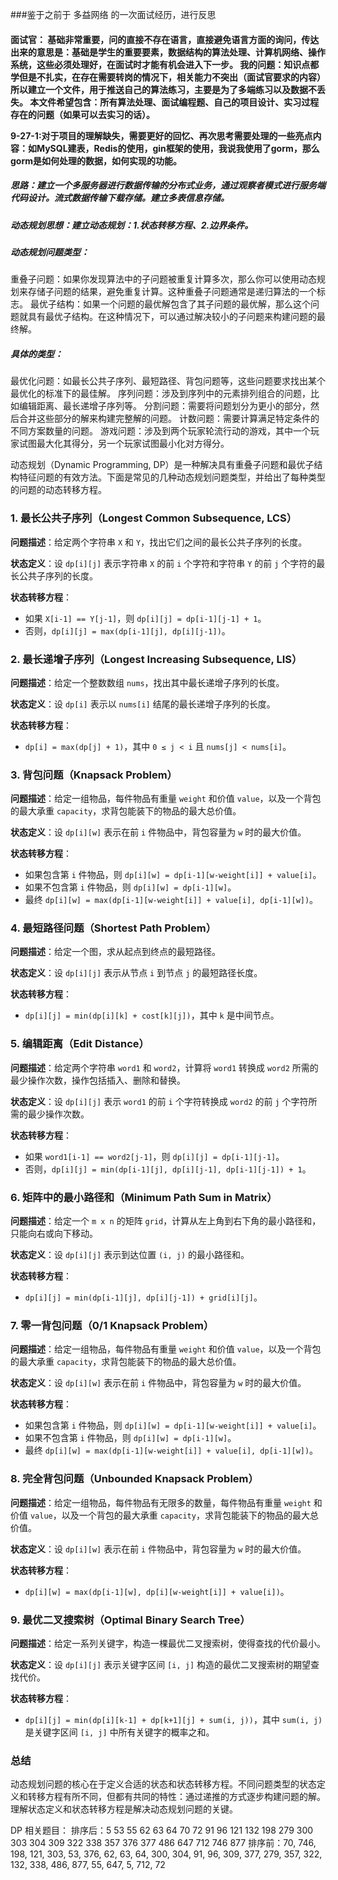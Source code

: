 ###鉴于之前于 多益网络 的一次面试经历，进行反思
<h4>面试官：
基础非常重要，问的直接不存在语言，直接避免语言方面的询问，传达出来的意思是：基础是学生的重要要素，数据结构的算法处理、计算机网络、操作系统，这些必须处理好，在面试时才能有机会进入下一步。
我的问题：知识点都学但是不扎实，在存在需要转岗的情况下，相关能力不突出（面试官要求的内容）
所以建立一个文件，用于推送自己的算法练习，主要是为了多端练习以及数据不丢失。
本文件希望包含：所有算法处理、面试编程题、自己的项目设计、实习过程存在的问题（如果可以去实习的话）。

9-27-1:对于项目的理解缺失，需要更好的回忆、再次思考需要处理的一些亮点内容：如MySQL建表，Redis的使用，gin框架的使用，我说我使用了gorm，那么gorm是如何处理的数据，如何实现的功能。

##### 思路：建立一个多服务器进行数据传输的分布式业务，通过观察者模式进行服务端代码设计。流式数据传输下载存储。建立多表信息存储。

##### 动态规划思想：建立动态规划：1.状态转移方程、2.边界条件。
##### 动态规划问题类型：
重叠子问题：如果你发现算法中的子问题被重复计算多次，那么你可以使用动态规划来存储子问题的结果，避免重复计算。这种重叠子问题通常是递归算法的一个标志。
最优子结构：如果一个问题的最优解包含了其子问题的最优解，那么这个问题就具有最优子结构。在这种情况下，可以通过解决较小的子问题来构建问题的最终解。

##### 具体的类型：
最优化问题：如最长公共子序列、最短路径、背包问题等，这些问题要求找出某个最优化的标准下的最佳解。
序列问题：涉及到序列中的元素排列组合的问题，比如编辑距离、最长递增子序列等。
分割问题：需要将问题划分为更小的部分，然后合并这些部分的解来构建完整解的问题。
计数问题：需要计算满足特定条件的不同方案数量的问题。
游戏问题：涉及到两个玩家轮流行动的游戏，其中一个玩家试图最大化其得分，另一个玩家试图最小化对方得分。

动态规划（Dynamic Programming, DP）是一种解决具有重叠子问题和最优子结构特征问题的有效方法。下面是常见的几种动态规划问题类型，并给出了每种类型的问题的动态转移方程。

### 1. 最长公共子序列（Longest Common Subsequence, LCS）

**问题描述**：给定两个字符串 `X` 和 `Y`，找出它们之间的最长公共子序列的长度。

**状态定义**：设 `dp[i][j]` 表示字符串 `X` 的前 `i` 个字符和字符串 `Y` 的前 `j` 个字符的最长公共子序列的长度。

**状态转移方程**：
- 如果 `X[i-1] == Y[j-1]`，则 `dp[i][j] = dp[i-1][j-1] + 1`。
- 否则，`dp[i][j] = max(dp[i-1][j], dp[i][j-1])`。

### 2. 最长递增子序列（Longest Increasing Subsequence, LIS）

**问题描述**：给定一个整数数组 `nums`，找出其中最长递增子序列的长度。

**状态定义**：设 `dp[i]` 表示以 `nums[i]` 结尾的最长递增子序列的长度。

**状态转移方程**：
- `dp[i] = max(dp[j] + 1)`，其中 `0 ≤ j < i` 且 `nums[j] < nums[i]`。

### 3. 背包问题（Knapsack Problem）

**问题描述**：给定一组物品，每件物品有重量 `weight` 和价值 `value`，以及一个背包的最大承重 `capacity`，求背包能装下的物品的最大总价值。

**状态定义**：设 `dp[i][w]` 表示在前 `i` 件物品中，背包容量为 `w` 时的最大价值。

**状态转移方程**：
- 如果包含第 `i` 件物品，则 `dp[i][w] = dp[i-1][w-weight[i]] + value[i]`。
- 如果不包含第 `i` 件物品，则 `dp[i][w] = dp[i-1][w]`。
- 最终 `dp[i][w] = max(dp[i-1][w-weight[i]] + value[i], dp[i-1][w])`。

### 4. 最短路径问题（Shortest Path Problem）

**问题描述**：给定一个图，求从起点到终点的最短路径。

**状态定义**：设 `dp[i][j]` 表示从节点 `i` 到节点 `j` 的最短路径长度。

**状态转移方程**：
- `dp[i][j] = min(dp[i][k] + cost[k][j])`，其中 `k` 是中间节点。

### 5. 编辑距离（Edit Distance）

**问题描述**：给定两个字符串 `word1` 和 `word2`，计算将 `word1` 转换成 `word2` 所需的最少操作次数，操作包括插入、删除和替换。

**状态定义**：设 `dp[i][j]` 表示 `word1` 的前 `i` 个字符转换成 `word2` 的前 `j` 个字符所需的最少操作次数。

**状态转移方程**：
- 如果 `word1[i-1] == word2[j-1]`，则 `dp[i][j] = dp[i-1][j-1]`。
- 否则，`dp[i][j] = min(dp[i-1][j], dp[i][j-1], dp[i-1][j-1]) + 1`。

### 6. 矩阵中的最小路径和（Minimum Path Sum in Matrix）

**问题描述**：给定一个 `m x n` 的矩阵 `grid`，计算从左上角到右下角的最小路径和，只能向右或向下移动。

**状态定义**：设 `dp[i][j]` 表示到达位置 `(i, j)` 的最小路径和。

**状态转移方程**：
- `dp[i][j] = min(dp[i-1][j], dp[i][j-1]) + grid[i][j]`。

### 7. 零一背包问题（0/1 Knapsack Problem）

**问题描述**：给定一组物品，每件物品有重量 `weight` 和价值 `value`，以及一个背包的最大承重 `capacity`，求背包能装下的物品的最大总价值。

**状态定义**：设 `dp[i][w]` 表示在前 `i` 件物品中，背包容量为 `w` 时的最大价值。

**状态转移方程**：
- 如果包含第 `i` 件物品，则 `dp[i][w] = dp[i-1][w-weight[i]] + value[i]`。
- 如果不包含第 `i` 件物品，则 `dp[i][w] = dp[i-1][w]`。
- 最终 `dp[i][w] = max(dp[i-1][w-weight[i]] + value[i], dp[i-1][w])`。

### 8. 完全背包问题（Unbounded Knapsack Problem）

**问题描述**：给定一组物品，每件物品有无限多的数量，每件物品有重量 `weight` 和价值 `value`，以及一个背包的最大承重 `capacity`，求背包能装下的物品的最大总价值。

**状态定义**：设 `dp[i][w]` 表示在前 `i` 件物品中，背包容量为 `w` 时的最大价值。

**状态转移方程**：
- `dp[i][w] = max(dp[i-1][w], dp[i][w-weight[i]] + value[i])`。

### 9. 最优二叉搜索树（Optimal Binary Search Tree）

**问题描述**：给定一系列关键字，构造一棵最优二叉搜索树，使得查找的代价最小。

**状态定义**：设 `dp[i][j]` 表示关键字区间 `[i, j]` 构造的最优二叉搜索树的期望查找代价。

**状态转移方程**：
- `dp[i][j] = min(dp[i][k-1] + dp[k+1][j] + sum(i, j))`，其中 `sum(i, j)` 是关键字区间 `[i, j]` 中所有关键字的概率之和。

### 总结

动态规划问题的核心在于定义合适的状态和状态转移方程。不同问题类型的状态定义和转移方程有所不同，但都有共同的特性：通过递推的方式逐步构建问题的解。理解状态定义和状态转移方程是解决动态规划问题的关键。

DP 相关题目：
排序后：5 53 55 62 63 64 70 72 91 96 121 132 198 279 300 303 304 309 322 338 357 376 377 486 647 712 746 877
排序前：70, 746, 198, 121, 303, 53, 376, 62, 63, 64, 300, 304, 91, 96, 309, 377, 279, 357, 322, 132, 338, 486, 877, 55, 647, 5, 712, 72